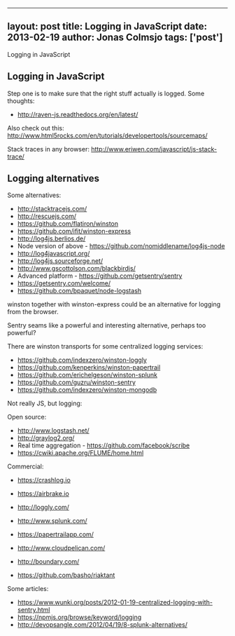 
---
layout: post
title: Logging in JavaScript
date: 2013-02-19
author: Jonas Colmsjo
tags: ['post']
---

Logging in JavaScript




## Logging in JavaScript

Step one is to make sure that the right stuff actually is logged. Some thoughts:

 * http://raven-js.readthedocs.org/en/latest/

Also check out this: http://www.html5rocks.com/en/tutorials/developertools/sourcemaps/ 

Stack traces in any browser: http://www.eriwen.com/javascript/js-stack-trace/

## Logging alternatives

Some alternatives:
 
 * http://stacktracejs.com/
 * http://rescuejs.com/
 * https://github.com/flatiron/winston
  * https://github.com/ifit/winston-express
 * http://log4js.berlios.de/
 * Node version of above - https://github.com/nomiddlename/log4js-node
 * http://log4javascript.org/
 * http://log4js.sourceforge.net/
 * http://www.gscottolson.com/blackbirdjs/
 * Advanced platform - https://github.com/getsentry/sentry
  * https://getsentry.com/welcome/
 * https://github.com/bpaquet/node-logstash
 
 
winston together with winston-express could be an alternative for logging from the browser.

Sentry seams like a powerful and interesting alternative, perhaps too powerful?


There are winston transports for some centralized logging services:

 * https://github.com/indexzero/winston-loggly
 * https://github.com/kenperkins/winston-papertrail
 * https://github.com/erichelgeson/winston-splunk
 * https://github.com/guzru/winston-sentry
 * https://github.com/indexzero/winston-mongodb

Not really JS, but logging:

Open source:

 * http://www.logstash.net/
 * http://graylog2.org/
 * Real time aggregation - https://github.com/facebook/scribe
 * https://cwiki.apache.org/FLUME/home.html
 
Commercial:

 * https://crashlog.io
 * https://airbrake.io
 * http://loggly.com/
 * http://www.splunk.com/
 * https://papertrailapp.com/
 * http://www.cloudpelican.com/
 * http://boundary.com/

 * https://github.com/basho/riaktant


Some articles:

 * https://www.wunki.org/posts/2012-01-19-centralized-logging-with-sentry.html
 * https://npmjs.org/browse/keyword/logging
 * http://devopsangle.com/2012/04/19/8-splunk-alternatives/
 
 
